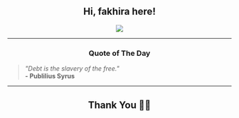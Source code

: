 <h2 align="center"> Hi, fakhira here!</h2>

<p align="center">
<a href="https://github.com/fakhiralkda" alt="github streak"><img src="https://dvst-streak.herokuapp.com/?user=fakhiralkda&theme=tokyonight&fire=DD472C"></a>
</p>

<hr>
<h3 align="center">Quote of The Day</h3>
<p align="center">
<blockquote>
<i>"Debt is the slavery of the free."</i>
<br>
<b>- Publilius Syrus</b>
</blockquote>
</p>


<hr>
<h2 align="center">Thank You 🙏🏼</h2>

